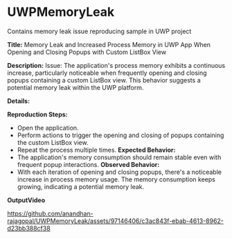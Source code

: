 # UWPMemoryLeak
Contains memory leak issue reproducing sample in UWP project

**Title:** Memory Leak and Increased Process Memory in UWP App When Opening and Closing Popups with Custom ListBox View

**Description:**
Issue: The application's process memory exhibits a continuous increase, particularly noticeable when frequently opening and closing popups containing a custom ListBox view. This behavior suggests a potential memory leak within the UWP platform.

**Details:**

**Reproduction Steps:**
- Open the application.
- Perform actions to trigger the opening and closing of popups containing the custom ListBox view.
- Repeat the process multiple times.
**Expected Behavior:**
- The application's memory consumption should remain stable even with frequent popup interactions.
**Observed Behavior:**
- With each iteration of opening and closing popups, there's a noticeable increase in process memory usage.
The memory consumption keeps growing, indicating a potential memory leak.

**OutputVideo**


https://github.com/anandhan-rajagopal/UWPMemoryLeak/assets/97146406/c3ac843f-ebab-4613-8962-d23bb388cf38



